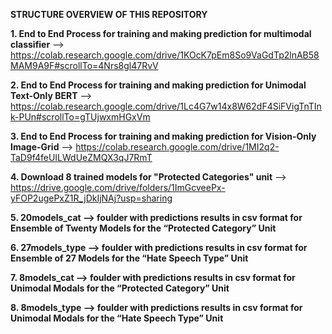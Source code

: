 **STRUCTURE OVERVIEW OF THIS REPOSITORY**

**1. End to End Process for training and making prediction for multimodal classifier**
--> https://colab.research.google.com/drive/1KOcK7pEm8So9VaGdTp2lnAB58MAM9A9F#scrollTo=4Nrs8gl47RvV

**2. End to End Process for training and making prediction for Unimodal Text-Only BERT**
 --> https://colab.research.google.com/drive/1Lc4G7w14x8W62dF4SiFVigTnTInk-PUn#scrollTo=gTUjwxmHGxVm
 
 **3. End to End Process for training and making prediction for Vision-Only Image-Grid**
 --> https://colab.research.google.com/drive/1MI2q2-TaD9f4feUILWdUeZMQX3qJ7RmT
 
 **4. Download 8 trained models for "Protected Categories" unit**
 --> https://drive.google.com/drive/folders/1ImGcveePx-yFOP2ugePxZ1R_jDkIjNAj?usp=sharing
 
 **5. 20models_cat --> foulder with predictions results in csv format for Ensemble of Twenty Models for the “Protected Category” Unit**
 
 **6. 27models_type --> foulder with predictions results in csv format for Ensemble of 27 Models for the “Hate Speech Type” Unit**
 
 **7. 8models_cat --> foulder with predictions results in csv format for Unimodal Modals for the “Protected Category” Unit**
 
 **8. 8models_type --> foulder with predictions results in csv format for Unimodal Modals for the “Hate Speech Type” Unit**
